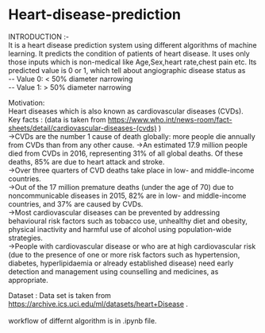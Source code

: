 # Heart-disease-prediction
INTRODUCTION :-<br/>
It is a heart disease prediction system using different algorithms of machine learning.
It predicts the condition of patients of heart disease.
It uses only those inputs which is non-medical like Age,Sex,heart rate,chest pain etc.
Its predicted value is 0 or 1, which tell about angiographic disease status as<br/>
    -- Value 0: < 50% diameter narrowing <br/>
    -- Value 1: > 50% diameter narrowing <br/>
    
Motivation: <br/>
Heart diseases which is also known as cardiovascular diseases (CVDs). <br/>
  Key facts :  (data is taken from https://www.who.int/news-room/fact-sheets/detail/cardiovascular-diseases-(cvds)   ) <br/>
->CVDs are the number 1 cause of death globally: more people die annually from CVDs than from any other cause.
->An estimated 17.9 million people died from CVDs in 2016, representing 31% of all global deaths. Of these deaths, 85% are due to heart       attack and stroke.<br/>
->Over three quarters of CVD deaths take place in low- and middle-income countries.<br/>
->Out of the 17 million premature deaths (under the age of 70) due to noncommunicable diseases in 2015, 82% are in low- and middle-income     countries, and 37% are caused by CVDs.<br/>
->Most cardiovascular diseases can be prevented by addressing behavioural risk factors such as tobacco use, unhealthy diet and obesity,       physical inactivity and harmful use of alcohol using population-wide strategies.<br/>
->People with cardiovascular disease or who are at high cardiovascular risk (due to the presence of one or more risk factors such as         hypertension, diabetes, hyperlipidaemia or already established disease) need early detection and management using counselling and           medicines, as appropriate.<br/>

Dataset :<nr/>
Data set is taken from https://archive.ics.uci.edu/ml/datasets/heart+Disease .<br/>
<br/>
workflow of differnt algorithm is in .ipynb file.<br/>
